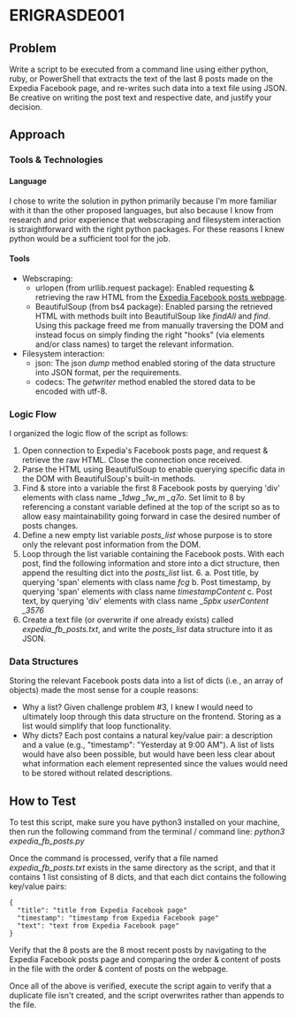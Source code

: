 
# ERIGRASDE001
## Problem
Write a script to be executed from a command line using either python, ruby, or PowerShell that extracts the text of the last 8 posts made on the Expedia Facebook page, and re-writes such data into a text file using JSON. Be creative on writing the post text and respective date, and justify your decision.
## Approach
### Tools & Technologies
#### Language
I chose to write the solution in python primarily because I'm more familiar with it than the other proposed languages, but also because I know from research and prior experience that webscraping and filesystem interaction is straightforward with the right python packages. For these reasons I knew python would be a sufficient tool for the job.
#### Tools
* Webscraping:
  * urlopen (from urllib.request package): Enabled requesting & retrieving the raw HTML from the [Expedia Facebook posts webpage](https://www.facebook.com/pg/expedia/posts/ "Expedia Facebook posts webpage").
  * BeautifulSoup (from bs4 package): Enabled parsing the retrieved HTML with methods built into BeautifulSoup like *findAll* and *find*. Using this package freed me from manually traversing the DOM and instead focus on simply finding the right "hooks" (via elements and/or class names) to target the relevant information.
* Filesystem interaction:
  * json: The json *dump* method enabled storing of the data structure into JSON format, per the requirements.
  * codecs: The *getwriter* method enabled the stored data to be encoded with utf-8.

### Logic Flow
I organized the logic flow of the script as follows:
  1. Open connection to Expedia's Facebook posts page, and request & retrieve the raw HTML. Close the connection once received.
  2. Parse the HTML using BeautifulSoup to enable querying specific data in the DOM with BeautifulSoup's built-in methods.
  3. Find & store into a variable the first 8 Facebook posts by querying 'div' elements with class name *_1dwg _1w_m _q7o*. Set limit to 8 by referencing a constant variable defined at the top of the script so as to allow easy maintainability going forward in case the desired number of posts changes.
  4. Define a new empty list variable *posts_list* whose purpose is to store only the relevant post information from the DOM.
  5. Loop through the list variable containing the Facebook posts. With each post, find the following information and store into a dict structure, then append the resulting dict into the *posts_list* list.
    6. 
      a. Post title, by querying 'span' elements with class name *fcg*
      b. Post timestamp, by querying 'span' elements with class name *timestampContent*
      c. Post text, by querying 'div' elements with class name *_5pbx userContent _3576*
  6. Create a text file (or overwrite if one already exists) called *expedia_fb_posts.txt*, and write the *posts_list* data structure into it as JSON.

### Data Structures
Storing the relevant Facebook posts data into a list of dicts (i.e., an array of objects) made the most sense for a couple reasons:
  * Why a list? Given challenge problem #3, I knew I would need to ultimately loop through this data structure on the frontend. Storing as a list would simplify that loop functionality.
  * Why dicts? Each post contains a natural key/value pair: a description and a value (e.g., "timestamp": "Yesterday at 9:00 AM"). A list of lists would have also been possible, but would have been less clear about what information each element represented since the values would need to be stored without related descriptions.

## How to Test
To test this script, make sure you have python3 installed on your machine, then run the following command from the terminal / command line: *python3 expedia_fb_posts.py*

Once the command is processed, verify that a file named *expedia_fb_posts.txt* exists in the same directory as the script, and that it contains 1 list consisting of 8 dicts, and that each dict contains the following key/value pairs:

    {
      "title": "title from Expedia Facebook page"
      "timestamp": "timestamp from Expedia Facebook page"
      "text": "text from Expedia Facebook page"
    }

Verify that the 8 posts are the 8 most recent posts by navigating to the Expedia Facebook posts page and comparing the order & content of posts in the file with the order & content of posts on the webpage.

Once all of the above is verified, execute the script again to verify that a duplicate file isn't created, and the script overwrites rather than appends to the file.